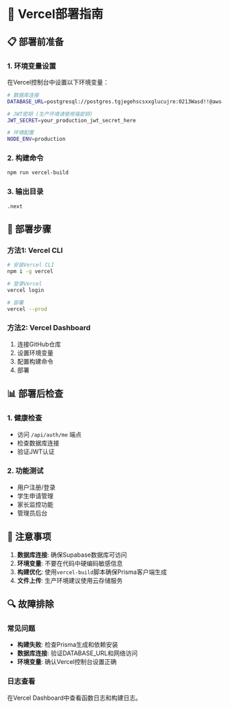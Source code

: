 # 🚀 Vercel部署指南

## 📋 部署前准备

### 1. 环境变量设置
在Vercel控制台中设置以下环境变量：

```bash
# 数据库连接
DATABASE_URL=postgresql://postgres.tgjegehscsxxglucujre:0213Wasd!!@aws-1-ap-southeast-1.pooler.supabase.com:5432/postgres

# JWT密钥 (生产环境请使用强密钥)
JWT_SECRET=your_production_jwt_secret_here

# 环境配置
NODE_ENV=production
```

### 2. 构建命令
```bash
npm run vercel-build
```

### 3. 输出目录
```
.next
```

## 🔧 部署步骤

### 方法1: Vercel CLI
```bash
# 安装Vercel CLI
npm i -g vercel

# 登录Vercel
vercel login

# 部署
vercel --prod
```

### 方法2: Vercel Dashboard
1. 连接GitHub仓库
2. 设置环境变量
3. 配置构建命令
4. 部署

## 📊 部署后检查

### 1. 健康检查
- 访问 `/api/auth/me` 端点
- 检查数据库连接
- 验证JWT认证

### 2. 功能测试
- 用户注册/登录
- 学生申请管理
- 家长监控功能
- 管理员后台

## 🚨 注意事项

1. **数据库连接**: 确保Supabase数据库可访问
2. **环境变量**: 不要在代码中硬编码敏感信息
3. **构建优化**: 使用`vercel-build`脚本确保Prisma客户端生成
4. **文件上传**: 生产环境建议使用云存储服务

## 🔍 故障排除

### 常见问题
- **构建失败**: 检查Prisma生成和依赖安装
- **数据库连接**: 验证DATABASE_URL和网络访问
- **环境变量**: 确认Vercel控制台设置正确

### 日志查看
在Vercel Dashboard中查看函数日志和构建日志。

